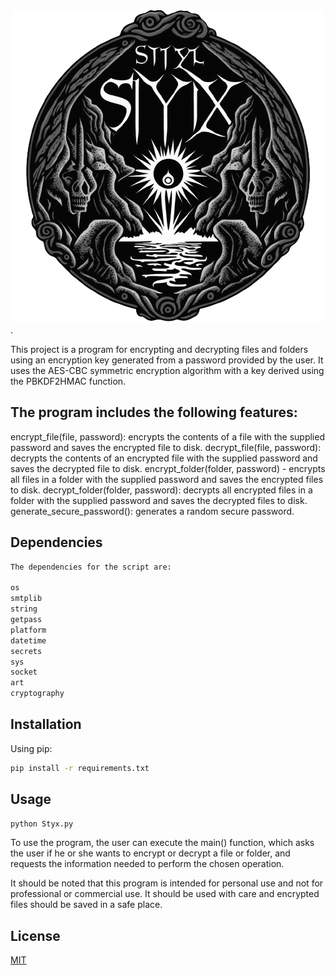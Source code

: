 <div style="text-align:center"><img src="Repo_img/Styx.png" /></div>.

This project is a program for encrypting and decrypting files and folders using an encryption key generated from a password provided by the user. It uses the AES-CBC symmetric encryption algorithm with a key derived using the PBKDF2HMAC function.

## The program includes the following features:

encrypt_file(file, password): encrypts the contents of a file with the supplied password and saves the encrypted file to disk.
decrypt_file(file, password): decrypts the contents of an encrypted file with the supplied password and saves the decrypted file to disk.
encrypt_folder(folder, password) - encrypts all files in a folder with the supplied password and saves the encrypted files to disk.
decrypt_folder(folder, password): decrypts all encrypted files in a folder with the supplied password and saves the decrypted files to disk.
generate_secure_password(): generates a random secure password.

## Dependencies

```txt
The dependencies for the script are:

os
smtplib
string
getpass
platform
datetime
secrets
sys
socket
art
cryptography
```

## Installation

Using pip:

```bash
pip install -r requirements.txt
```

## Usage

```python
python Styx.py
```
To use the program, the user can execute the main() function, which asks the user if he or she wants to encrypt or decrypt a file or folder, and requests the information needed to perform the chosen operation.

It should be noted that this program is intended for personal use and not for professional or commercial use. It should be used with care and encrypted files should be saved in a safe place.


## License

[MIT](https://choosealicense.com/licenses/mit/)
